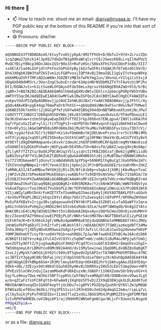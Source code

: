 ### Hi there 👋

<!--
**dianyaa/dianyaa** is a ✨ _special_ ✨ repository because its `README.md` (this file) appears on your GitHub profile.

Here are some ideas to get you started:

- 🔭 I’m currently working on ...
- 🌱 I’m currently learning ...
- 👯 I’m looking to collaborate on ...
- 🤔 I’m looking for help with ...
- 💬 Ask me about ...
- 📫 How to reach me: ...
- 😄 Pronouns: ...
- ⚡ Fun fact: ...
-->

- 📫 How to reach me: shoot me an email: dianya@nyaaa.jp. I'll have my PGP public key at the bottom of this README if you're into that sort of thing
- 😄 Pronouns: she/her

```sh
-----BEGIN PGP PUBLIC KEY BLOCK-----

mQGNBGE43fYBDADAsm5/ktuyTvx6SjyKpA/4M2fFhUk+D/DbfuI+97d+2LrvzZQn
1cqZqWa27phzk14l3pX8J7dkQoTW1g09kaWtqlv/rC6/2GwezK68LL+qIlHaPUz5
MvQCYBiyY8Ncp30DnJAbsIG5r90o33+RuFvHSn/50bxXFhS7UoCDDnP3nBb/XII7
sxXElA71ad4LGSPjdttPtFexSGPGGYpByjkDzfwGFRithQAKJhf6Te8zdGl9VrD/
Dh4JX0gbHJQW3YePZkSIvm1zLFG8PvoxjIQPYAvBjI9maIQLI1gSyIfoYeqxN0Yp
mkKHMUuDVhfTMFzAD2uW6N+JGOZB7zMBJkfwFKfmg1un/3HvnUL+V1lqiCs55xjd
UDgAX040dHM3rL/3Ue+ZngCSubxEr/dAr61HpiHNrNVDbMXZTV7tFAuVcUj9PJhx
Dt1/DGNAJvtx+k1LtSueWLOFQAyvOfdeI0eLu3qrxvt6b6NgEBhAZmD+9lU/GrBi
jq8R+7+BQ7A2BIcAEQEAAbQmRGlhbmEgQXRzdWtvIEhlcnJpbmcgPGRpYW55YUBu
eWFhYS5qcD6JAdQEEwEIAD4CGwMFCwkIBwIGFQoJCAsCBBYCAwECHgECF4AWIQTa
eukpvtUdzP5Zp8pAGBHavjjpJAUCZohWLQUJBzCrtwAKCRBAGBHavjjpJFhtC/4y
gQdu4AKwKB+pgE44qp76mwPxDrb7hXSC++qbdo8HdiNWv9aFSxr8Hss9wT7hMweI
aSKWD359k7xmVGri2jDGCgPfmfzG6YwO401BGq504dDnNBTWRbxmX5zmXjNcJPw7
CG0XY7fTJXBOtIlD80qh0ShDYN8cj8kz83lHOBhYQvLwodk4vLO/9T4ePQoouLE1
De3KzDaVaw+zzUoSVqAywEwpIKEFoTfOI3rkpJ0X6xh7ENLqpu4/IN9l1uXKAJhX
GqfrFpCuVx2IaF+ylSj/tiYTUgPsI++AYPDf8n7WH4vqxnFzqqIz0mFH4teC0woO
Ct0+8Fy31cJAGeSWP8D8uSMFd6RmJbGjMu9tYkuM6u7eR5Bb5Fyv1Usy73D7cVj/
U7WL+yg4zfdxk7ECr3j98Qf+Kz14vFDmHmBvtHjDDLWxeP+znuJrvr5cStMBi9MS
odfXlyLmpgJxqSDlyP6Z5OkeAycSGtkSCmNTjg10FNW/3HaV4cQLa41UTVd3y8e5
AY0EYTjd9gEMAMAmpan6viKvvkrIdmuXCzh8XP3HRhORCRFdpbErmgMVYAWsKssd
u5U08EC43yDGkUPohw0+jWUFypa0cDE45Ru7Sh+Nd+u7U/pB4Z/wqvg9njNs0Ap/
gTLlyKF7fZ7Ztu/8oOXJPQCAHJqzY5lLyiqVcI1fKBZ3OGzafjBe62jgNMEiiidG
JpBG2UsyFAF7V1LB6ZuKZlBERodCqQwkAdKHBN3Gtz0jjLMuBTDwrUQN8WlGMxhv
6s772lM3bmae0fljOinvYJcmBd4bRd6JgYP5g+569bM1thgBuCgtJXahP09o1H7c
7ZhIVnnOgMBWpx2rr0fCYenmJCB3sjXpbnj2c3PJ+BPQubGOEErScUaRrMh+2hKZ
faRMALA31/ATa4MBxw7WYUHjQjRlcZR/Bfc8zb0p+x5qAz3jX9RjjKAvMwynTxaC
jjNPZvkZ0JrbPmeAb8fMukEG8anivwAQGfnrTx9XDYDsNVSHo/lRDc715bRIm/7A
y53XBJChVoPXZwARAQABiQG8BBgBCAAmAhsMFiEE2nrpKb7VHcz+WafKQBgR2r44
6SQFAmaIVkoFCQcwq9QACgkQQBgR2r446SRDKAv/YzckNnW3PXWb/mWN769QVtyo
VoAvATbpncrTxeJ964IfVu5bSPLEJW/TEPV9ED48IoAmqCzDWsvLkS7PcDD91WtO
VZ1jaWZylpMbtDnXrFuHZETXTnfSomNhpQJSmoiEpHy1jKUYADTBAKLFEFcaGGoh
/4xVOvPTKqPL2BGZjkhqsI0Yvl4Oqs7Udz2fu2wexq42it8FUPPf/HPORwZHYHaV
MvGzFAfKBaYxIrigu3Rvjg6qavwuHvEFNY46tP140w15ZK0lsLvfaOQaWfYx2q+a
g4GitnhbSkvPvHqZuj4NOG29mlG5tnbGsMa8c9ZLm/hoXPlBWOqdQ/0n8g2IYAtv
mHAC0RisE4CLMglW3U6SCMmtt5Vi8bQoHAZAQxoAynz9QYbCHezOOn9jxuHvMH+V
Bcz23eonEFAZY9HeuCowECPEBjPLOF/NNhr54chMO7NvcNGFTBDd5alEi2yPGEiW
U2FnKfmJK+0r9J06skJgF/mMw9z4pmWMMAoE5DjduQGNBGGteMMBDADYlRniZM4y
jHnWSoPkPFq6DjFCJ+hZrfxPjvWLWshl97//mDkAbCKDYJTSWQjazKegd0Tf34Mw
Zn9aJB8qrtjXD5yNOvbXM3woa2Gdgstp+9IYJwTciC/b1iKiCwu5q2dwnewfmhVP
YOMP3NXhmUY7cnyf9rvo04Vf01b+eahRQbL7pJw/WKfaw6hEZFhBC4wJ6AcdiD6K
dCBKQ7IC6EYe+z4qLCFul4ZvVC83Ycz5qDWT+mH//o6Ni5iBuM4ozNPpjw5fUmGj
wwvZGTSy9OftZ/hjugSwwNqEGxF3KHZrPCqd7Cncsub0l03dDHIr8mqGhsv2GgI+
fW3XKqnmyLKrLBRUYzx0OMcN92A4Hd/dv1SMy5ewjnwLIQqO0RLdxQBZ8sDq0gKT
ZzxLJjyMpVX7sW5GSjbY02tc99Xu9T5gke0VZpSAPInrTA7WBhPHUtMT80ac47NC
xcJBTIzY3gqyHC0B/ObFwLjnVj3l8pSt6O7bzdief8mryz9/ADuhQp8AEQEAAYkB
tgQYAQgAIBYhBNp66Sm+1R3M/lmnykAYEdq+OOkkBQJhrXjDAhsgAAoJEEAYEdq+
OOkk+d8L/3ZEzyx94t4NkUlEGuh0ZOyHAv8i5bRRXxy38G52LEUl53mqSUwv+HPX
SPVEzVSloCNVJsQujIazamMbeKdFd8kEuzxNcJdAXFr11O6XZomvSOrb9yvXGV+X
EqjfLo9euy7DwL+WJkUJSBFfcypRVLCw5fWqfxxmMApDlK8/O9DBxUevVOwuJLgS
w/m+qZCaFzfsVFC0FqYt8+6FwAm9jIKqhbVSF5vDjZIX9qD3EWjqkXLDLAUdKTuX
MBVOAnNKVxeqdIn1G0OFAopYtjUcbDu7vig8PVlPUZQ3pIpuhRrQY8SlZmJpM8QK
DfWXazDLef9Gxc9kOki/YVg1PE5Ivinl2R3n650v3e62dp4mqG22mAu/ripLq7vL
yCl6y5uikjPyPufH8IDIbx+I13mIflaZ1xUGiJBGU1MS4JPqNMZZ5S+gbPIMRfBd
5zIvRPHfW4MEDLcwVINqi6P1raj1RHHVRCWNSmFgm8CqarWLjcFrXUxmz3LNsgo9
PPQg4ZFpiA==
=mi/E
-----END PGP PUBLIC KEY BLOCK-----
```
or as a file: [dianya.asc](https://raw.githubusercontent.com/dianyaa/dianyaa/main/dianya.asc)


